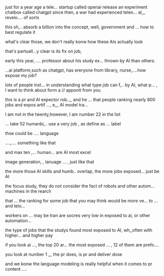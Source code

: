 [](https://dict.eudic.net/webting/Play?id=ce4070bf-9fdd-11ee-80f5-005056866eda&order=0)
just for a year age a tele... startup called openai release an experiment chatbox called chatgpt
since then, a war had experienced telen... al,,, revelo....  of sorts

this sh,.. absorb a billion into the concept, well, government and ... how to best regulate it
 
what's clear those, we don't really konw how these AIs actually look

that's partuall...y clear is its fix on job,

early this year, .... professor about his study ex... thrown by AI than others.

...ai platform,such as chatgpt, has ereryone from library, nurse,....how expose my job?

lots of people inst... in understanding what type job can f,.. by AI,  what p...  , I want to think about form a // apponit from you

 this is a pr and AI expector rob..,, and he ... that people ranking nearly 800 jobs and expos  artif ..., e,,, AI model tra...

I am not in the twenty,however, I am number 22 in the list

  ... take 52 humanbi,.. use a very job , as define as ... label

thse could be .... language 

....,.... something like that

and max ten ,... human... are AI most excel

image generation, , lanuage ... , just like that

the more those AI skills and humb.. overlap, the more jobs exposed... just be AI

the focus study, they do not consider the fact of robots and other autom... machines 
in the rearch

that ... the ranking for some job that you may think would be more ve... to ... and telo...

workers on ... may be tran   are socres very low in exposed to ai, or other automation...

 the type of jobs that the studys found most exposed to AI, wh,,often with higher... and higher pay

if you look ai ..., the top 20 ar... the most exposed ... , 12 of them are prefo....

you look at number 1 ,,, the pr does, is pr and deliver dose

and we konw the language modeling is really helpful when it comes to pr  content ....